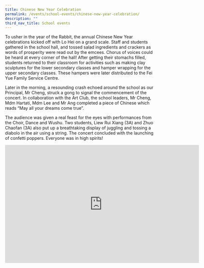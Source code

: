 ```yaml
---
title: Chinese New Year Celebration
permalink: /events/school-events/chinese-new-year-celebration/
description: ""
third_nav_title: School events
---
```

To usher in the year of the Rabbit, the annual Chinese New Year celebrations kicked off with Lo Hei on a grand scale. Staff and students gathered in the school hall, and tossed salad ingredients and crackers as words of prosperity were read out by the emcees. Chorus of voices could be heard at every corner of the hall! After getting their stomachs filled, students returned to their classroom for activities such as making clay sculptures for the lower secondary classes and hamper wrapping for the upper secondary classes. These hampers were later distributed to the Fei Yue Family Service Centre.

Later in the morning, a resounding crash echoed around the school as our Principal, Mr Cheng, struck a gong to signal the commencement of the concert. In collaboration with the Art Club, the school leaders, Mr Cheng, Mdm Hartati, Mdm Lee and Mr Ang completed a piece of Chinese which reads “May all your dreams come true”. 

The audience was given a real feast for the eyes with performances from the Choir, Dance and Wushu. Two students, Liew Rui Xiang (3A) and Zhuo Chaofan (3A) also put up a breathtaking display of juggling and tossing a diabolo in the air using a string. The concert concluded with the launching of confetti poppers. Everyone was in high spirits!

<iframe src="https://docs.google.com/presentation/d/e/2PACX-1vTzWyPbMwbb8wq4YePUA5NyKi81m-fvWVUlKl2Dtmz256wHBvTaec9v1HpFMmKvkg/embed?start=true&amp;loop=true&amp;delayms=3000" frameborder="0" width="640" height="389" allowfullscreen="true"></iframe>